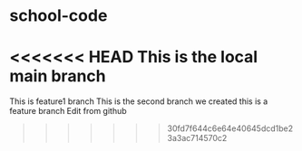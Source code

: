 # school-code
<<<<<<< HEAD
This is the local main branch
=======

This is feature1 branch
This is the second branch we created
this is a feature branch
Edit from github
>>>>>>> 30fd7f644c6e64e40645dcd1be23a3ac714570c2
